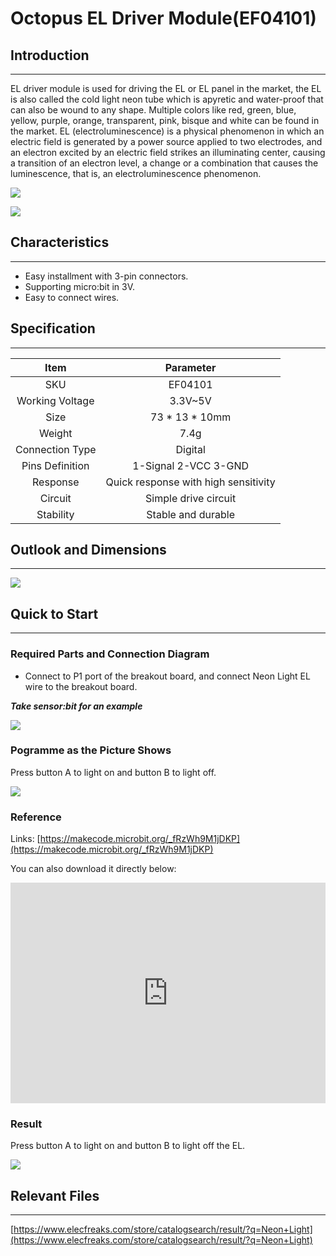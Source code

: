# Octopus EL Driver Module(EF04101)

## Introduction
---
EL driver module is used for driving the EL or EL panel in the market, the EL is also called the cold light neon tube which is apyretic and water-proof that can also be wound to any shape.  Multiple colors like red, green, blue, yellow, purple, orange, transparent, pink, bisque and white can be found in the market. 
EL (electroluminescence) is a physical phenomenon in which an electric field is generated by a power source applied to two electrodes, and an electron excited by an electric field strikes an illuminating center, causing a transition of an electron level, a change or a combination that causes the luminescence, that is, an electroluminescence phenomenon. 

![](https://raw.githubusercontent.com/elecfreaks/learn-cn/master/microbitOctopus/output/images/04101_01.jpg)

![](https://raw.githubusercontent.com/elecfreaks/learn-cn/master/microbitOctopus/output/images/04101_06.jpg)

## Characteristics
---
- Easy installment with 3-pin connectors.
- Supporting micro:bit in 3V.
- Easy to connect wires.

## Specification
---

Item | Parameter 
:-: | :-: 
SKU|EF04101
Working Voltage|3.3V~5V
      Size       |73 * 13 * 10mm
     Weight      |7.4g
Connection Type|Digital
Pins Definition|1-Signal 2-VCC 3-GND
Response|Quick response with high sensitivity
Circuit|Simple drive circuit
Stability|Stable and durable

## Outlook and Dimensions
---

![](https://raw.githubusercontent.com/elecfreaks/learn-cn/master/microbitOctopus/output/images/04101_02.png)

## Quick to Start
---
### Required Parts and Connection Diagram

- Connect to P1 port of the breakout board, and connect Neon Light EL wire to the breakout board.

***Take sensor:bit for an example***

![](https://raw.githubusercontent.com/elecfreaks/learn-cn/master/microbitOctopus/output/images/04101_03.png)

### Pogramme as the Picture Shows

Press button A to light on and button B to light off.

![](https://raw.githubusercontent.com/elecfreaks/learn-cn/master/microbitOctopus/output/images/04101_04.png)

### Reference

Links: [https://makecode.microbit.org/_fRzWh9M1jDKP](https://makecode.microbit.org/_fRzWh9M1jDKP)

You can also download it directly below: 

<div style="position:relative;height:0;padding-bottom:70%;overflow:hidden;"><iframe style="position:absolute;top:0;left:0;width:100%;height:100%;" src="https://makecode.microbit.org/#pub:_fRzWh9M1jDKP" frameborder="0" sandbox="allow-popups allow-forms allow-scripts allow-same-origin"></iframe></div>  

### Result

Press button A to light on and button B to light off the EL.

![](https://raw.githubusercontent.com/elecfreaks/learn-cn/master/microbitOctopus/output/images/04101_05.jpg)

## Relevant Files
---
[https://www.elecfreaks.com/store/catalogsearch/result/?q=Neon+Light](https://www.elecfreaks.com/store/catalogsearch/result/?q=Neon+Light)
